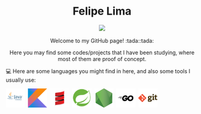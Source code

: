 <h1 align="center">Felipe Lima </h1>

<p align="center">
  <a href="https://br.linkedin.com/in/flimafreire">
    <img src="https://img.shields.io/badge/linkedin-%230077B5.svg?&style=for-the-badge&logo=linkedin&logoColor=white" />
  </a>
</p>

<p align="center">Welcome to my GitHub page! :tada::tada:</p>

<p align="center">Here you may find some codes/projects that I have been studying, where most of them are proof of concept.</p>

:computer: Here are some languages you might find in here, and also some tools I usually use:

<img src="https://github.com/flflima/flflima/blob/master/stack%20icons/java.png" width="50" height="50">&nbsp;&nbsp;<img src="https://github.com/flflima/flflima/blob/master/stack%20icons/kotlin.png" width="50" height="50">&nbsp;&nbsp;<img src="https://github.com/flflima/flflima/blob/master/stack%20icons/scala.png" width="50" height="50">&nbsp;&nbsp;<img src="https://github.com/flflima/flflima/blob/master/stack%20icons/spring-boot.png" width="50" height="50">&nbsp;&nbsp;<img src="https://github.com/flflima/flflima/blob/master/stack%20icons/nodejs.png" width="50" height="50">&nbsp;&nbsp;<img src="https://github.com/flflima/flflima/blob/master/stack%20icons/go.png" width="50" height="50">&nbsp;&nbsp;<img src="https://github.com/flflima/flflima/blob/master/stack%20icons/git.png" width="50" height="50">
